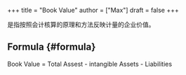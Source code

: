 +++
title = "Book Value"
author = ["Max"]
draft = false
+++

是指按照会计核算的原理和方法反映计量的企业价值。


## Formula {#formula}

Book Value = Total Assest - intangible Assets - Liabilities
